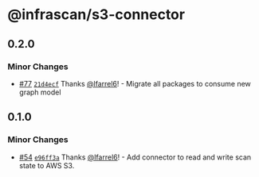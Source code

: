 # @infrascan/s3-connector

## 0.2.0

### Minor Changes

- [#77](https://github.com/infrascan/infrascan/pull/77) [`21d4ecf`](https://github.com/infrascan/infrascan/commit/21d4ecf4b7fec31f4ac7b2cc5857aa5d2b725075) Thanks [@lfarrel6](https://github.com/lfarrel6)! - Migrate all packages to consume new graph model

## 0.1.0

### Minor Changes

- [#54](https://github.com/infrascan/infrascan/pull/54) [`e96ff3a`](https://github.com/infrascan/infrascan/commit/e96ff3a0abbf4442cd24384745e6511307e9f9f9) Thanks [@lfarrel6](https://github.com/lfarrel6)! - Add connector to read and write scan state to AWS S3.
